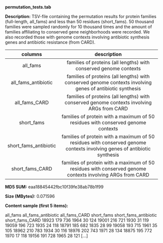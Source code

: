 **permutation_tests.tab**

**Description:**	TSV-file containing the permutation results for protein families (full-length, all_fams) 
                        and less than 50 residues (short_fams). 50 thousand families were sampled randomly for
                        10 thousand times and the amount of families affiliating to conserved gene neighborhoods
                        were recorded. We also recorded those with genome contexts involving antibiotic synthesis
                        genes and antibiotic resistance (from CARD).

| **columns** | **description** |
| :---: | :---: |
| all_fams | families of proteins (all lengths) with conserved genome contexts | 
| all_fams_antibiotic | families of proteins (all lengths) with conserved genome contexts involving genes of antibiotic synthesis |
| all_fams_CARD | families of proteins (all lengths) with conserved genome contexts involving ARGs from CARD |
| short_fams | families of protein with a maximum of 50 residues with conserved genome contexts | 
| short_fams_antibiotic | families of protein with a maximum of 50 residues with conserved genome contexts involving genes of antibiotic synthesis |
| short_fams_CARD | families of protein with a maximum of 50 residues with conserved genome contexts involving ARGs from CARD |


**MD5 SUM:**	eaa18845442fbc10f39fe38ab78b1f99

**Size (MBytes):**	0.071596

**Content sample (first 5 items):**

all_fams	all_fams_antibiotic	all_fams_CARD	short_fams	short_fams_antibiotic	short_fams_CARD
18923	179	736	1964	30	124
19001	216	721	1930	31	119
19059	196	723	1935	24	118
18791	185	682	1835	28	99
19058	193	715	1961	35	105
18962	210	783	1934	30	116
18976	202	743	1971	28	134
18875	195	772	1970	17	118
19156	191	728	1965	28	121
[...]
